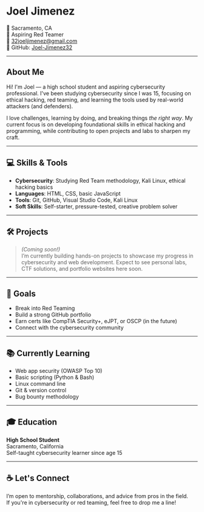 # Joel Jimenez

📍 Sacramento, CA  
🎯 Aspiring Red Teamer  
📧 32joeljimenez@gmail.com  
👾 GitHub: [Joel-Jimenez32](https://github.com/Joel-Jimenez32)  

---

## About Me

Hi! I'm Joel — a high school student and aspiring cybersecurity professional. I've been studying cybersecurity since I was 15, focusing on ethical hacking, red teaming, and learning the tools used by real-world attackers (and defenders).

I love challenges, learning by doing, and breaking things *the right way*. My current focus is on developing foundational skills in ethical hacking and programming, while contributing to open projects and labs to sharpen my craft.

---

## 💻 Skills & Tools

- **Cybersecurity**: Studying Red Team methodology, Kali Linux, ethical hacking basics  
- **Languages**: HTML, CSS, basic JavaScript  
- **Tools**: Git, GitHub, Visual Studio Code, Kali Linux  
- **Soft Skills**: Self-starter, pressure-tested, creative problem solver  

---

## 🛠 Projects

> _(Coming soon!)_  
I’m currently building hands-on projects to showcase my progress in cybersecurity and web development. Expect to see personal labs, CTF solutions, and portfolio websites here soon.

---

## 🧭 Goals

- Break into Red Teaming  
- Build a strong GitHub portfolio  
- Earn certs like CompTIA Security+, eJPT, or OSCP (in the future)  
- Connect with the cybersecurity community  

---

## 📚 Currently Learning

- Web app security (OWASP Top 10)  
- Basic scripting (Python & Bash)  
- Linux command line  
- Git & version control  
- Bug bounty methodology  

---

## 🎓 Education

**High School Student**  
Sacramento, California  
Self-taught cybersecurity learner since age 15

---

## ☕ Let's Connect

I’m open to mentorship, collaborations, and advice from pros in the field.  
If you're in cybersecurity or red teaming, feel free to drop me a line!

